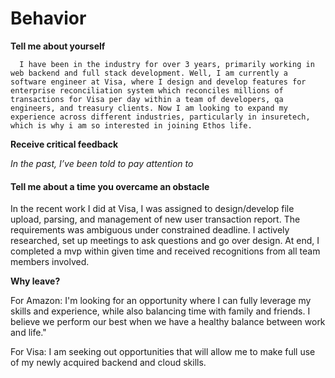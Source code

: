 # Behavior

**Tell me about yourself**

      I have been in the industry for over 3 years, primarily working in web backend and full stack development. Well, I am currently a software engineer at Visa, where I design and develop features for enterprise reconciliation system which reconciles millions of transactions for Visa per day within a team of developers, qa engineers, and treasury clients. Now I am looking to expand my experience across different industries, particularly in insuretech, which is why i am so interested in joining Ethos life.



**Receive critical feedback**

 _In the past, I’ve been told to pay attention to_ 

#### Tell me about a time you overcame an obstacle

In the recent work I did at Visa, I was assigned to design/develop file upload, parsing, and management of new user transaction report. The requirements was ambiguous under constrained deadline. I actively researched, set up meetings to ask questions and go over design. At end, I completed a mvp within given time and received recognitions from all team members involved.

**Why leave?**

For Amazon: I'm looking for an opportunity where I can fully leverage my skills and experience, while also balancing time with family and friends. I believe we perform our best when we have a healthy balance between work and life."

For Visa: I am seeking out opportunities that will allow me to make full use of my newly acquired backend and cloud skills.

     

